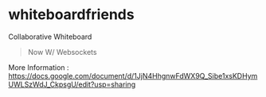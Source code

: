# whiteboardfriends
Collaborative Whiteboard

>Now W/ Websockets

More Information : https://docs.google.com/document/d/1JjN4HhgnwFdWX9Q_Sibe1xsKDHymUWLSzWdJ_CkpsgU/edit?usp=sharing
